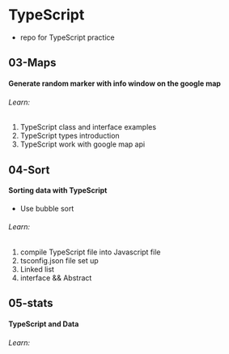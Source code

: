 # TypeScript

- repo for TypeScript practice

## 03-Maps

#### Generate random marker with info window on the google map

###### Learn:

1. TypeScript class and interface examples
2. TypeScript types introduction
3. TypeScript work with google map api

## 04-Sort

#### Sorting data with TypeScript

- Use bubble sort

###### Learn:

1. compile TypeScript file into Javascript file
2. tsconfig.json file set up
3. Linked list
4. interface && Abstract

## 05-stats

#### TypeScript and Data

###### Learn:
